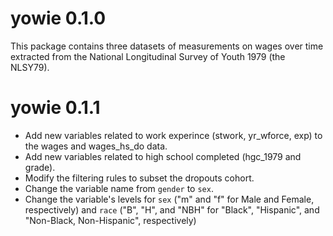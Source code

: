 # yowie 0.1.0

This package contains three datasets of measurements on wages over time extracted from the National Longitudinal Survey of Youth 1979 (the NLSY79).

# yowie 0.1.1

- Add new variables related to work experince (stwork, yr_wforce, exp) to the wages and wages_hs_do data.
- Add new variables related to high school completed (hgc_1979 and grade).
- Modify the filtering rules to subset the dropouts cohort.
- Change the variable name from `gender` to `sex`. 
- Change the variable's levels for `sex` ("m" and "f" for Male and Female, respectively) and `race` ("B", "H", and "NBH" for "Black", "Hispanic", and "Non-Black, Non-Hispanic", respectively) 
